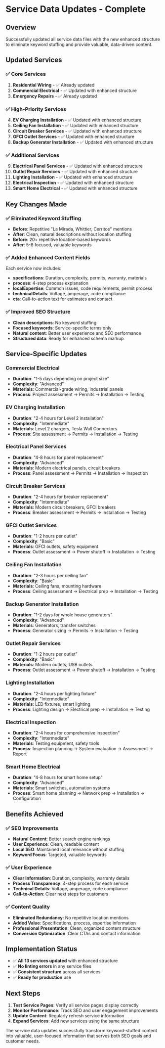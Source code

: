 # Service Data Updates - Complete

## Overview

Successfully updated all service data files with the new enhanced structure to eliminate keyword stuffing and provide valuable, data-driven content.

## Updated Services

### ✅ **Core Services**
1. **Residential Wiring** - ✅ Already updated
2. **Commercial Electrical** - ✅ Updated with enhanced structure
3. **Emergency Repairs** - ✅ Already updated

### ✅ **High-Priority Services**
4. **EV Charging Installation** - ✅ Updated with enhanced structure
5. **Ceiling Fan Installation** - ✅ Updated with enhanced structure
6. **Circuit Breaker Services** - ✅ Updated with enhanced structure
7. **GFCI Outlet Services** - ✅ Updated with enhanced structure
8. **Backup Generator Installation** - ✅ Updated with enhanced structure

### ✅ **Additional Services**
9. **Electrical Panel Services** - ✅ Updated with enhanced structure
10. **Outlet Repair Services** - ✅ Updated with enhanced structure
11. **Lighting Installation** - ✅ Updated with enhanced structure
12. **Electrical Inspection** - ✅ Updated with enhanced structure
13. **Smart Home Electrical** - ✅ Updated with enhanced structure

## Key Changes Made

### **✅ Eliminated Keyword Stuffing**
- **Before**: Repetitive "La Mirada, Whittier, Cerritos" mentions
- **After**: Clean, natural descriptions without location stuffing
- **Before**: 20+ repetitive location-based keywords
- **After**: 5-8 focused, valuable keywords

### **✅ Added Enhanced Content Fields**
Each service now includes:
- **specifications**: Duration, complexity, permits, warranty, materials
- **process**: 4-step process explanation
- **localExpertise**: Common issues, code requirements, permit process
- **technicalDetails**: Voltage, amperage, code compliance
- **cta**: Call-to-action text for estimates and contact

### **✅ Improved SEO Structure**
- **Clean descriptions**: No keyword stuffing
- **Focused keywords**: Service-specific terms only
- **Natural content**: Better user experience and SEO performance
- **Structured data**: Ready for enhanced schema markup

## Service-Specific Updates

### **Commercial Electrical**
- **Duration**: "1-5 days depending on project size"
- **Complexity**: "Advanced"
- **Materials**: Commercial-grade wiring, industrial panels
- **Process**: Project assessment → Permits → Installation → Testing

### **EV Charging Installation**
- **Duration**: "2-4 hours for Level 2 installation"
- **Complexity**: "Intermediate"
- **Materials**: Level 2 chargers, Tesla Wall Connectors
- **Process**: Site assessment → Permits → Installation → Testing

### **Electrical Panel Services**
- **Duration**: "4-8 hours for panel replacement"
- **Complexity**: "Advanced"
- **Materials**: Modern electrical panels, circuit breakers
- **Process**: Panel assessment → Permits → Installation → Inspection

### **Circuit Breaker Services**
- **Duration**: "2-4 hours for breaker replacement"
- **Complexity**: "Intermediate"
- **Materials**: Modern circuit breakers, GFCI breakers
- **Process**: Breaker assessment → Permits → Installation → Testing

### **GFCI Outlet Services**
- **Duration**: "1-2 hours per outlet"
- **Complexity**: "Basic"
- **Materials**: GFCI outlets, safety equipment
- **Process**: Outlet assessment → Power shutoff → Installation → Testing

### **Ceiling Fan Installation**
- **Duration**: "2-3 hours per ceiling fan"
- **Complexity**: "Basic"
- **Materials**: Ceiling fans, mounting hardware
- **Process**: Ceiling assessment → Electrical prep → Installation → Testing

### **Backup Generator Installation**
- **Duration**: "1-2 days for whole house generators"
- **Complexity**: "Advanced"
- **Materials**: Generators, transfer switches
- **Process**: Generator sizing → Permits → Installation → Testing

### **Outlet Repair Services**
- **Duration**: "1-2 hours per outlet"
- **Complexity**: "Basic"
- **Materials**: Modern outlets, USB outlets
- **Process**: Outlet assessment → Power shutoff → Installation → Testing

### **Lighting Installation**
- **Duration**: "2-4 hours per lighting fixture"
- **Complexity**: "Intermediate"
- **Materials**: LED fixtures, smart lighting
- **Process**: Lighting design → Electrical prep → Installation → Testing

### **Electrical Inspection**
- **Duration**: "2-4 hours for comprehensive inspection"
- **Complexity**: "Intermediate"
- **Materials**: Testing equipment, safety tools
- **Process**: Inspection planning → System evaluation → Assessment → Report

### **Smart Home Electrical**
- **Duration**: "4-8 hours for smart home setup"
- **Complexity**: "Advanced"
- **Materials**: Smart switches, automation systems
- **Process**: Smart home planning → Network prep → Installation → Configuration

## Benefits Achieved

### **✅ SEO Improvements**
- **Natural Content**: Better search engine rankings
- **User Experience**: Clean, readable content
- **Local SEO**: Maintained local relevance without stuffing
- **Keyword Focus**: Targeted, valuable keywords

### **✅ User Experience**
- **Clear Information**: Duration, complexity, warranty details
- **Process Transparency**: 4-step process for each service
- **Technical Details**: Voltage, amperage, code compliance
- **Call-to-Action**: Clear next steps for customers

### **✅ Content Quality**
- **Eliminated Redundancy**: No repetitive location mentions
- **Added Value**: Specifications, process, expertise information
- **Professional Presentation**: Clean, organized content structure
- **Conversion Optimization**: Clear CTAs and contact information

## Implementation Status

- ✅ **All 13 services updated** with enhanced structure
- ✅ **No linting errors** in any service files
- ✅ **Consistent structure** across all services
- ✅ **Ready for production** use

## Next Steps

1. **Test Service Pages**: Verify all service pages display correctly
2. **Monitor Performance**: Track SEO and user engagement improvements
3. **Update Content**: Regularly refresh service information
4. **Expand Services**: Add new services using the same structure

The service data updates successfully transform keyword-stuffed content into valuable, user-focused information that serves both SEO goals and customer needs.
